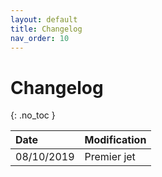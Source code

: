 ```yaml
---
layout: default
title: Changelog
nav_order: 10
---
```


# Changelog
{: .no_toc }

| Date         | Modification      |
|:-------------|:------------------|
| 08/10/2019   | Premier jet       |
